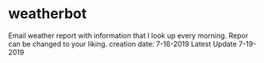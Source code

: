 # weatherbot
Email weather report with information that I look up every morning. Repor can be changed to your liking.
creation date: 7-16-2019
Latest Update 7-19-2019

